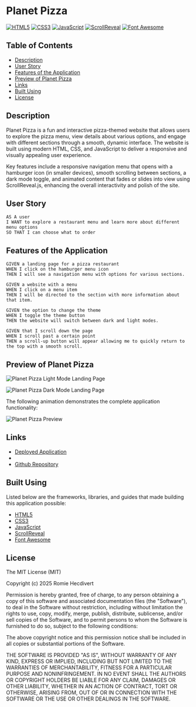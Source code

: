 # Planet Pizza

[![HTML5](https://img.shields.io/badge/HTML5-E34F26.svg?logo=html5&logoColor=white)](https://developer.mozilla.org/en-US/docs/Web/HTML)
[![CSS3](https://img.shields.io/badge/CSS3-1572B6.svg?logo=css3&logoColor=white)](https://developer.mozilla.org/en-US/docs/Web/CSS)
[![JavaScript](https://img.shields.io/badge/JavaScript-F7DF1E.svg?logo=javascript&logoColor=black)](https://developer.mozilla.org/en-US/docs/Web/JavaScript)
[![ScrollReveal](https://img.shields.io/badge/ScrollReveal-4.0.9-29B6F6.svg)](https://scrollrevealjs.org/)
[![Font Awesome](https://img.shields.io/badge/Font%20Awesome-6.5.0-339AF0.svg?logo=fontawesome&logoColor=white)](https://fontawesome.com/)

## Table of Contents

- [Description](#description)
- [User Story](#user-story)
- [Features of the Application](#features-of-the-application)
- [Preview of Planet Pizza](#preview-of-planet-pizza)
- [Links](#links)
- [Built Using](#built-using)
- [License](#license)

## Description

Planet Pizza is a fun and interactive pizza-themed website that allows users to explore the pizza menu, view details about various options, and engage with different sections through a smooth, dynamic interface. The website is built using modern HTML, CSS, and JavaScript to deliver a responsive and visually appealing user experience.

Key features include a responsive navigation menu that opens with a hamburger icon (in smaller devices), smooth scrolling between sections, a dark mode toggle, and animated content that fades or slides into view using ScrollReveal.js, enhancing the overall interactivity and polish of the site.

## User Story

```
AS A user
I WANT to explore a restaurant menu and learn more about different menu options
SO THAT I can choose what to order
```

## Features of the Application

```
GIVEN a landing page for a pizza restaurant
WHEN I click on the hamburger menu icon
THEN I will see a navigation menu with options for various sections.

GIVEN a website with a menu
WHEN I click on a menu item
THEN I will be directed to the section with more information about that item.

GIVEN the option to change the theme
WHEN I toggle the theme button
THEN the website will switch between dark and light modes.

GIVEN that I scroll down the page
WHEN I scroll past a certain point
THEN a scroll-up button will appear allowing me to quickly return to the top with a smooth scroll.
```

## Preview of Planet Pizza

![Planet Pizza Light Mode Landing Page](https://github.com/user-attachments/assets/1997fed3-78f2-4a8b-a262-b4194f06e2b5)

![Planet Pizza Dark Mode Landing Page](https://github.com/user-attachments/assets/572c8d2d-8092-4494-89f9-6c26a66f6c79)

The following animation demonstrates the complete application functionality:

![Planet Pizza Preview]()

## Links

- [Deployed Application](https://eat-planet-pizza.netlify.app)
-
- [Github Repository](https://github.com/rh9891/PlanetPizza)

## Built Using

Listed below are the frameworks, libraries, and guides that made building this application possible:

- [HTML5](https://developer.mozilla.org/en-US/docs/Web/HTML)
- [CSS3](https://developer.mozilla.org/en-US/docs/Web/CSS)
- [JavaScript](https://developer.mozilla.org/en-US/docs/Web/JavaScript)
- [ScrollReveal](https://scrollrevealjs.org/)
- [Font Awesome](https://fontawesome.com/)

## License

The MIT License (MIT)

Copyright (c) 2025 Romie Hecdivert

Permission is hereby granted, free of charge, to any person obtaining a copy of this software and associated
documentation files (the "Software"), to deal in the Software without restriction, including without limitation the
rights to use, copy, modify, merge, publish, distribute, sublicense, and/or sell copies of the Software, and to permit
persons to whom the Software is furnished to do so, subject to the following conditions:

The above copyright notice and this permission notice shall be included in all copies or substantial portions of the
Software.

THE SOFTWARE IS PROVIDED "AS IS", WITHOUT WARRANTY OF ANY KIND, EXPRESS OR IMPLIED, INCLUDING BUT NOT LIMITED TO THE
WARRANTIES OF MERCHANTABILITY, FITNESS FOR A PARTICULAR PURPOSE AND NONINFRINGEMENT. IN NO EVENT SHALL THE AUTHORS OR
COPYRIGHT HOLDERS BE LIABLE FOR ANY CLAIM, DAMAGES OR OTHER LIABILITY, WHETHER IN AN ACTION OF CONTRACT, TORT OR
OTHERWISE, ARISING FROM, OUT OF OR IN CONNECTION WITH THE SOFTWARE OR THE USE OR OTHER DEALINGS IN THE SOFTWARE.
